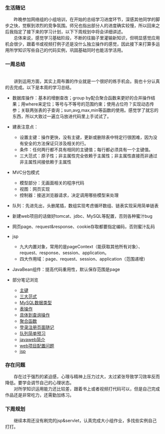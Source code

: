 ### 生活随记
&emsp;&emsp;昨晚参加网络组的小组培训，在开始的总结学习进度环节，深感其他同学的脚步之快，觉察到浓烈的竞争氛围。师兄也指出部分人的进度确实较慢，所以回来之后我指定了接下来的学习计划，以下下周规划中将会详细讲述。
<br>&emsp;&emsp;总体来说，感觉学习基础阶段，不断的往脑子里灌输新知识，但明显感觉应用机会很少，跟着书或视频打例子还是没什么独立操作的感觉，因此接下来打算多运用所学知识写些自己的代码实例，巩固基础同时也能活学活用。
### 一周总结
<br>&emsp;&emsp;讲到运用方面，其实上周布置的作业就是一个很好的练手机会。我也十分认真的去完成。以下是本周的学习总结。
- 数据库操作：基本的增删查改；group by配合聚合函数来更好的合并操作结果；用where来定位；等号与不等号的范围约束；使用占位符？实现动态传参；关联两张表的子查询；sun,avg,max,min等函数的使用。感觉学了就忘的东西，所以大致过一遍立马放进代码里上手试试了。
- 建表注意点：
  * 设置主键：操作更快，没有主键，更新或删除表中特定行很困难，因为没有安全的方法保证只涉及相关的行。
  * 条件：任何两行都不具有相同的主键值；每行都必须具有一个主键值。
  * 三大范式：原子性；非主属性完全依赖于主属性；非主属性直接而非通过非主属性间接依赖于主属性

- MVC分包模式
  * 模型部分：无画面相关的程序代码
  * 视图：网页实现
  * 控制器：接送浏览器请求，决定调用哪些模型来处理
- 队列：先进先出，头删尾插，数组实现考虑循环数组、链表实现采用简单链表
- 新建web项目的话做好tomcat、jdbc、MySQL等配置，否则各种蜜汁bug
- 网页page、request&response、cookie存取都要指定编码，否则蜜汁乱码
- jsp
  * 九大内置对象，常用的是pageContext（能获取其他所有对象）、request、response、session、application。
  * 四大作用域：page、request、session、application（范围递增）
- JavaBean组件：提高代码重用性，默认保存范围是page
- 部分笔记浏览
  - [主键](http://note.youdao.com/noteshare?id=df1188048a9f6c8e791e010e1442d4ff)
  - [三大范式](http://note.youdao.com/noteshare?id=3cad56e66849886f2f827560ef78a2ba)
  - [MySQL数据类型](http://note.youdao.com/noteshare?id=f04e78c693c2004451b52f42b40d9eb9)
  - [表操作](http://note.youdao.com/noteshare?id=ea2576e44ca357d66bbe7e6d2a2e1451)
  - [具体到查询操作](http://note.youdao.com/noteshare?id=7c22e742911c2f886e3bb1a0e725b4af)
  - [聚合函数](http://note.youdao.com/noteshare?id=6e01a807cd615680bf4b138b72ebdd5d)
  - [登录注册页面随记](http://note.youdao.com/noteshare?id=6940d898a0b3cac2b9ece62a431eecc5)
  - [队列简单预习](http://note.youdao.com/noteshare?id=6e52a415ae65afe519334be968792bea)
  - [javaweb简介](http://note.youdao.com/noteshare?id=a145bc7333c94a0a4f7d646bc1196136)
  - [web项目配置问题](http://note.youdao.com/noteshare?id=22789ff2ef0514a482139549cc27b6be)
  - [jsp](http://note.youdao.com/noteshare?id=636bc6e9f63e8e48f242a9af91ebe07c)
  
### 存在问题
&emsp;&emsp;存在过于强烈的紧迫感，心理与精神上压力过大，太过紧张导致学习效率反而降低。要学会调节自己的心理状态。
<br>&emsp;&emsp;对所学知识运用能力还比较差，跟着书上或者视频打代码可以，但是自己完成作品还是非常吃力，还需勤加练习。
### 下周规划
&emsp;&emsp;继续本周还没有刷完的jsp&servlet，认真完成大小组作业，多找些实例自己打打。